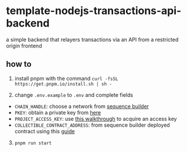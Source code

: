 # template-nodejs-transactions-api-backend
a simple backend that relayers transactions via an API from a restricted origin frontend

## how to
1. install pnpm with the command `curl -fsSL https://get.pnpm.io/install.sh | sh -`

2. change `.env.example` to `.env` and complete fields
- `CHAIN_HANDLE`: choose a network from [sequence builder](https://sequence.build)
- `PKEY`: obtain a private key from [here](https://73eql-hyaaa-aaaad-qf5bq-cai.ic.fleek.co/)
- `PROJECT_ACCESS_KEY`: use [this walkthrough](https://docs.sequence.xyz/solutions/builder/getting-started#claim-an-api-access-key) to acquire an access key 
- `COLLECTIBLE_CONTRACT_ADDRESS`: from sequence builder deployed contract using this [guide](https://docs.sequence.xyz/solutions/collectibles/contracts/deploy-an-item-collection/)

3. `pnpm run start`